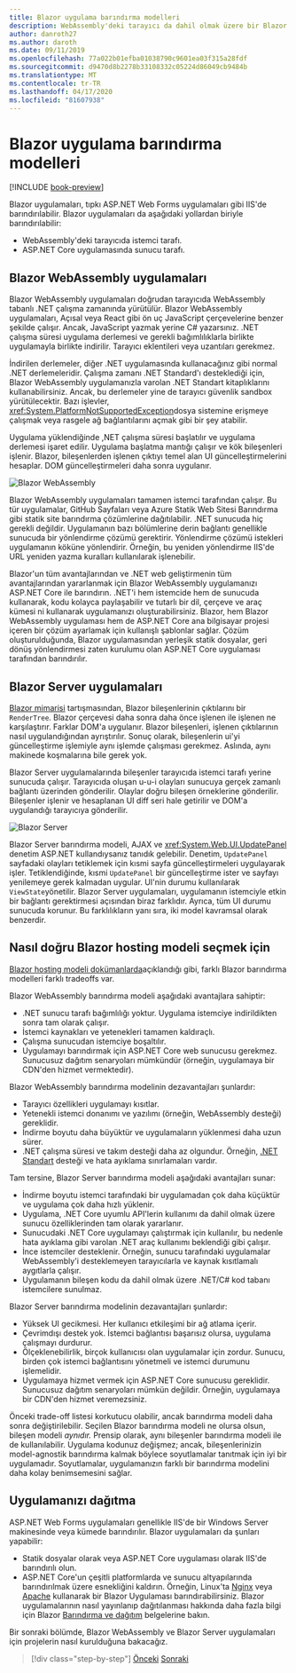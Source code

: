 ```yaml
---
title: Blazor uygulama barındırma modelleri
description: WebAssembly'deki tarayıcı da dahil olmak üzere bir Blazor uygulamasını barındırmanın farklı yollarını öğrenin.
author: danroth27
ms.author: daroth
ms.date: 09/11/2019
ms.openlocfilehash: 77a022b01efba01038790c9601ea03f315a28fdf
ms.sourcegitcommit: d9470d8b2278b33108332c05224d86049cb9484b
ms.translationtype: MT
ms.contentlocale: tr-TR
ms.lasthandoff: 04/17/2020
ms.locfileid: "81607938"
---
```

# <a name="blazor-app-hosting-models"></a>Blazor uygulama barındırma modelleri

[!INCLUDE [book-preview](../../../includes/book-preview.md)]

Blazor uygulamaları, tıpkı ASP.NET Web Forms uygulamaları gibi IIS'de barındırılabilir. Blazor uygulamaları da aşağıdaki yollardan biriyle barındırılabilir:

- WebAssembly'deki tarayıcıda istemci tarafı.
- ASP.NET Core uygulamasında sunucu tarafı.

## <a name="blazor-webassembly-apps"></a>Blazor WebAssembly uygulamaları

Blazor WebAssembly uygulamaları doğrudan tarayıcıda WebAssembly tabanlı .NET çalışma zamanında yürütülür. Blazor WebAssembly uygulamaları, Açısal veya React gibi ön uç JavaScript çerçevelerine benzer şekilde çalışır. Ancak, JavaScript yazmak yerine C# yazarsınız. .NET çalışma süresi uygulama derlemesi ve gerekli bağımlılıklarla birlikte uygulamayla birlikte indirilir. Tarayıcı eklentileri veya uzantıları gerekmez.

İndirilen derlemeler, diğer .NET uygulamasında kullanacağınız gibi normal .NET derlemeleridir. Çalışma zamanı .NET Standard'ı desteklediği için, Blazor WebAssembly uygulamanızla varolan .NET Standart kitaplıklarını kullanabilirsiniz. Ancak, bu derlemeler yine de tarayıcı güvenlik sandbox yürütülecektir. Bazı işlevler, <xref:System.PlatformNotSupportedException>dosya sistemine erişmeye çalışmak veya rasgele ağ bağlantılarını açmak gibi bir şey atabilir.

Uygulama yüklendiğinde ,NET çalışma süresi başlatılır ve uygulama derlemesi işaret edilir. Uygulama başlatma mantığı çalışır ve kök bileşenleri işlenir. Blazor, bileşenlerden işlenen çıktıyı temel alan UI güncelleştirmelerini hesaplar. DOM güncelleştirmeleri daha sonra uygulanır.

![Blazor WebAssembly](media/hosting-models/blazor-webassembly.png)

Blazor WebAssembly uygulamaları tamamen istemci tarafından çalışır. Bu tür uygulamalar, GitHub Sayfaları veya Azure Statik Web Sitesi Barındırma gibi statik site barındırma çözümlerine dağıtılabilir. .NET sunucuda hiç gerekli değildir. Uygulamanın bazı bölümlerine derin bağlantı genellikle sunucuda bir yönlendirme çözümü gerektirir. Yönlendirme çözümü istekleri uygulamanın köküne yönlendirir. Örneğin, bu yeniden yönlendirme IIS'de URL yeniden yazma kuralları kullanılarak işlenebilir.

Blazor'un tüm avantajlarından ve .NET web geliştirmenin tüm avantajlarından yararlanmak için Blazor WebAssembly uygulamanızı ASP.NET Core ile barındırın. .NET'i hem istemcide hem de sunucuda kullanarak, kodu kolayca paylaşabilir ve tutarlı bir dil, çerçeve ve araç kümesi ni kullanarak uygulamanızı oluşturabilirsiniz. Blazor, hem Blazor WebAssembly uygulaması hem de ASP.NET Core ana bilgisayar projesi içeren bir çözüm ayarlamak için kullanışlı şablonlar sağlar. Çözüm oluşturulduğunda, Blazor uygulamasından yerleşik statik dosyalar, geri dönüş yönlendirmesi zaten kurulumu olan ASP.NET Core uygulaması tarafından barındırılır.

## <a name="blazor-server-apps"></a>Blazor Server uygulamaları

[Blazor mimarisi](architecture-comparison.md#blazor) tartışmasından, Blazor bileşenlerinin çıktılarını bir `RenderTree`. Blazor çerçevesi daha sonra daha önce işlenen ile işlenen ne karşılaştırır. Farklar DOM'a uygulanır. Blazor bileşenleri, işlenen çıktılarının nasıl uygulandığından ayrıştırılır. Sonuç olarak, bileşenlerin ui'yi güncelleştirme işlemiyle aynı işlemde çalışması gerekmez. Aslında, aynı makinede koşmalarına bile gerek yok.

Blazor Server uygulamalarında bileşenler tarayıcıda istemci tarafı yerine sunucuda çalışır. Tarayıcıda oluşan u-u-i olayları sunucuya gerçek zamanlı bağlantı üzerinden gönderilir. Olaylar doğru bileşen örneklerine gönderilir. Bileşenler işlenir ve hesaplanan UI diff seri hale getirilir ve DOM'a uygulandığı tarayıcıya gönderilir.

![Blazor Server](media/hosting-models/blazor-server.png)

Blazor Server barındırma modeli, AJAX ve <xref:System.Web.UI.UpdatePanel> denetim ASP.NET kullandıysanız tanıdık gelebilir. Denetim, `UpdatePanel` sayfadaki olayları tetiklemek için kısmi sayfa güncelleştirmeleri uygulayarak işler. Tetiklendiğinde, kısmi `UpdatePanel` bir güncelleştirme ister ve sayfayı yenilemeye gerek kalmadan uygular. UI'nin durumu kullanılarak `ViewState`yönetilir. Blazor Server uygulamaları, uygulamanın istemciyle etkin bir bağlantı gerektirmesi açısından biraz farklıdır. Ayrıca, tüm UI durumu sunucuda korunur. Bu farklılıkların yanı sıra, iki model kavramsal olarak benzerdir.

## <a name="how-to-choose-the-right-blazor-hosting-model"></a>Nasıl doğru Blazor hosting modeli seçmek için

[Blazor hosting modeli dokümanlarda](/aspnet/core/blazor/hosting-models)açıklandığı gibi, farklı Blazor barındırma modelleri farklı tradeoffs var.

Blazor WebAssembly barındırma modeli aşağıdaki avantajlara sahiptir:

- .NET sunucu tarafı bağımlılığı yoktur. Uygulama istemciye indirildikten sonra tam olarak çalışır.
- İstemci kaynakları ve yetenekleri tamamen kaldıraçlı.
- Çalışma sunucudan istemciye boşaltılır.
- Uygulamayı barındırmak için ASP.NET Core web sunucusu gerekmez. Sunucusuz dağıtım senaryoları mümkündür (örneğin, uygulamaya bir CDN'den hizmet vermektedir).

Blazor WebAssembly barındırma modelinin dezavantajları şunlardır:

- Tarayıcı özellikleri uygulamayı kısıtlar.
- Yetenekli istemci donanımı ve yazılımı (örneğin, WebAssembly desteği) gereklidir.
- İndirme boyutu daha büyüktür ve uygulamaların yüklenmesi daha uzun sürer.
- .NET çalışma süresi ve takım desteği daha az olgundur. Örneğin, [.NET Standart](../../standard/net-standard.md) desteği ve hata ayıklama sınırlamaları vardır.

Tam tersine, Blazor Server barındırma modeli aşağıdaki avantajları sunar:

- İndirme boyutu istemci tarafındaki bir uygulamadan çok daha küçüktür ve uygulama çok daha hızlı yüklenir.
- Uygulama, .NET Core uyumlu API'lerin kullanımı da dahil olmak üzere sunucu özelliklerinden tam olarak yararlanır.
- Sunucudaki .NET Core uygulamayı çalıştırmak için kullanılır, bu nedenle hata ayıklama gibi varolan .NET araç kullanımı beklendiği gibi çalışır.
- İnce istemciler desteklenir. Örneğin, sunucu tarafındaki uygulamalar WebAssembly'i desteklemeyen tarayıcılarla ve kaynak kısıtlamalı aygıtlarla çalışır.
- Uygulamanın bileşen kodu da dahil olmak üzere .NET/C# kod tabanı istemcilere sunulmaz.

Blazor Server barındırma modelinin dezavantajları şunlardır:

- Yüksek UI gecikmesi. Her kullanıcı etkileşimi bir ağ atlama içerir.
- Çevrimdışı destek yok. İstemci bağlantısı başarısız olursa, uygulama çalışmayı durdurur.
- Ölçeklenebilirlik, birçok kullanıcısı olan uygulamalar için zordur. Sunucu, birden çok istemci bağlantısını yönetmeli ve istemci durumunu işlemelidir.
- Uygulamaya hizmet vermek için ASP.NET Core sunucusu gereklidir. Sunucusuz dağıtım senaryoları mümkün değildir. Örneğin, uygulamaya bir CDN'den hizmet veremezsiniz.

Önceki trade-off listesi korkutucu olabilir, ancak barındırma modeli daha sonra değiştirilebilir. Seçilen Blazor barındırma modeli ne olursa olsun, bileşen modeli *aynıdır.* Prensip olarak, aynı bileşenler barındırma modeli ile de kullanılabilir. Uygulama kodunuz değişmez; ancak, bileşenlerinizin model-agnostik barındırma kalmak böylece soyutlamalar tanıtmak için iyi bir uygulamadır. Soyutlamalar, uygulamanızın farklı bir barındırma modelini daha kolay benimsemesini sağlar.

## <a name="deploy-your-app"></a>Uygulamanızı dağıtma

ASP.NET Web Forms uygulamaları genellikle IIS'de bir Windows Server makinesinde veya kümede barındırılır. Blazor uygulamaları da şunları yapabilir:

- Statik dosyalar olarak veya ASP.NET Core uygulaması olarak IIS'de barındırılı olun.
- ASP.NET Core'un çeşitli platformlarda ve sunucu altyapılarında barındırılmak üzere esnekliğini kaldırın. Örneğin, Linux'ta [Nginx](/aspnet/core/host-and-deploy/linux-nginx) veya [Apache](/aspnet/core/host-and-deploy/linux-apache) kullanarak bir Blazor Uygulaması barındırabilirsiniz. Blazor uygulamalarının nasıl yayınlanıp dağıtılanması hakkında daha fazla bilgi için Blazor [Barındırma ve dağıtım](/aspnet/core/host-and-deploy/blazor/) belgelerine bakın.

Bir sonraki bölümde, Blazor WebAssembly ve Blazor Server uygulamaları için projelerin nasıl kurulduğuna bakacağız.

>[!div class="step-by-step"]
>[Önceki](architecture-comparison.md)
>[Sonraki](project-structure.md)
